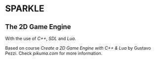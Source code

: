 # SPARKLE

## The 2D Game Engine

With the use of _C++_, _SDL_ and _Lua_.

Based on course _Create a 2D Game Engine with C++ & Lua_ by Gustavo Pezzi. Check _pikuma.com_ for more information.